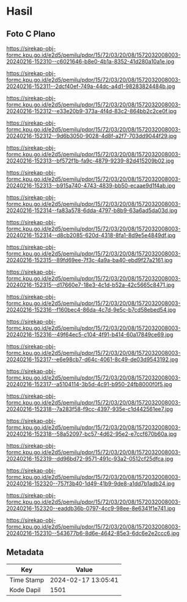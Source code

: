 # Hasil

## Foto C Plano

https://sirekap-obj-formc.kpu.go.id/e2d5/pemilu/pdpr/15/72/03/20/08/1572032008003-20240216-152310--c6021646-b8e0-4b1a-8352-41d280a10a1e.jpg

https://sirekap-obj-formc.kpu.go.id/e2d5/pemilu/pdpr/15/72/03/20/08/1572032008003-20240216-152311--2dcf40ef-749a-44dc-a4d1-98283824484b.jpg

https://sirekap-obj-formc.kpu.go.id/e2d5/pemilu/pdpr/15/72/03/20/08/1572032008003-20240216-152312--e33e20b9-373a-4f4d-83c2-864bb2c2ce0f.jpg

https://sirekap-obj-formc.kpu.go.id/e2d5/pemilu/pdpr/15/72/03/20/08/1572032008003-20240216-152312--9d6b3050-9028-4d8f-a2f7-703dd9044f29.jpg

https://sirekap-obj-formc.kpu.go.id/e2d5/pemilu/pdpr/15/72/03/20/08/1572032008003-20240216-152313--bf572f1b-fa9c-4879-9239-82d415209b02.jpg

https://sirekap-obj-formc.kpu.go.id/e2d5/pemilu/pdpr/15/72/03/20/08/1572032008003-20240216-152313--b915a740-4743-4839-bb50-ecaae9d1f4ab.jpg

https://sirekap-obj-formc.kpu.go.id/e2d5/pemilu/pdpr/15/72/03/20/08/1572032008003-20240216-152314--fa83a578-6dda-4797-b8b9-63a6ad5da03d.jpg

https://sirekap-obj-formc.kpu.go.id/e2d5/pemilu/pdpr/15/72/03/20/08/1572032008003-20240216-152314--d8cb2085-620d-4318-8fa1-8d9e5e4849df.jpg

https://sirekap-obj-formc.kpu.go.id/e2d5/pemilu/pdpr/15/72/03/20/08/1572032008003-20240216-152315--89fd69ee-7f3c-4a9a-ba40-ebd9f27a2161.jpg

https://sirekap-obj-formc.kpu.go.id/e2d5/pemilu/pdpr/15/72/03/20/08/1572032008003-20240216-152315--d17660e7-18e3-4c1d-b52a-42c5665c8471.jpg

https://sirekap-obj-formc.kpu.go.id/e2d5/pemilu/pdpr/15/72/03/20/08/1572032008003-20240216-152316--f160bec4-86da-4c7d-9e5c-b7cd58ebed54.jpg

https://sirekap-obj-formc.kpu.go.id/e2d5/pemilu/pdpr/15/72/03/20/08/1572032008003-20240216-152316--49f64ec5-c104-4f91-b414-60a17849ce69.jpg

https://sirekap-obj-formc.kpu.go.id/e2d5/pemilu/pdpr/15/72/03/20/08/1572032008003-20240216-152317--e6e98cb7-d64c-4061-8c49-de03d9543192.jpg

https://sirekap-obj-formc.kpu.go.id/e2d5/pemilu/pdpr/15/72/03/20/08/1572032008003-20240216-152317--a5104114-3b5d-4c91-b950-24fb8000f0f5.jpg

https://sirekap-obj-formc.kpu.go.id/e2d5/pemilu/pdpr/15/72/03/20/08/1572032008003-20240216-152318--7a283f58-f9cc-4397-935e-c1d442561ee7.jpg

https://sirekap-obj-formc.kpu.go.id/e2d5/pemilu/pdpr/15/72/03/20/08/1572032008003-20240216-152318--58a52097-bc57-4d62-95e2-e7ccf670b60a.jpg

https://sirekap-obj-formc.kpu.go.id/e2d5/pemilu/pdpr/15/72/03/20/08/1572032008003-20240216-152319--dd96bd72-9571-491c-93a2-0512cf25dfca.jpg

https://sirekap-obj-formc.kpu.go.id/e2d5/pemilu/pdpr/15/72/03/20/08/1572032008003-20240216-152320--757f3b40-1d49-41b9-9de8-a1dd7b1adb24.jpg

https://sirekap-obj-formc.kpu.go.id/e2d5/pemilu/pdpr/15/72/03/20/08/1572032008003-20240216-152320--eaddb36b-0797-4cc9-98ee-8e6341f1e741.jpg

https://sirekap-obj-formc.kpu.go.id/e2d5/pemilu/pdpr/15/72/03/20/08/1572032008003-20240216-152310--543677b6-8d6e-4642-85e3-6dc6e2e2ccc6.jpg


## Metadata

| Key        | Value               |
| ---------- | ------------------- |
| Time Stamp | 2024-02-17 13:05:41 |
| Kode Dapil | 1501                |



